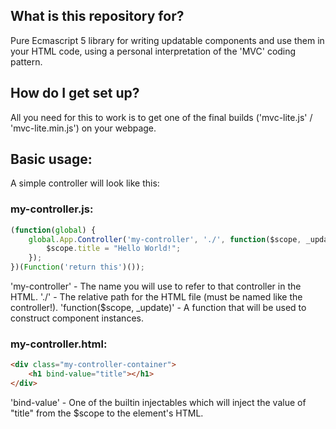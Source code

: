 ## What is this repository for? ##

Pure Ecmascript 5 library for writing updatable components and use them in your HTML code, using a personal interpretation of the 'MVC' coding pattern.

## How do I get set up? ##

All you need for this to work is to get one of the final builds ('mvc-lite.js' / 'mvc-lite.min.js') on your webpage.

## Basic usage: ##

A simple controller will look like this:

### my-controller.js: ###
```js 
(function(global) {
	global.App.Controller('my-controller', './', function($scope, _update) {
		$scope.title = "Hello World!";
	});	
})(Function('return this')());
```

'my-controller' - The name you will use to refer to that controller in the HTML.
'./' - The relative path for the HTML file (must be named like the controller!).
'function($scope, _update)' - A function that will be used to construct component instances.

### my-controller.html: ###
```html
<div class="my-controller-container">
	<h1 bind-value="title"></h1>
</div>
```

'bind-value' - One of the builtin injectables which will inject the value of "title" from the $scope to the element's HTML.